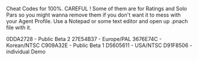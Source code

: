 Cheat Codes for 100%.
CAREFUL !
Some of them are for Ratings and Solo Pars so you might wanna remove them if you don't want it to mess with your Agent Profile.
Use a Notepad or some text editor and open up .pnach file with it.

0DDA2728 - Public Beta 2
27E54B37 - Europe/PAL
3676E74C - Korean/NTSC
C909A32E - Public Beta 1
D5605611 - USA/NTSC
D91F8506 - individual Demo
